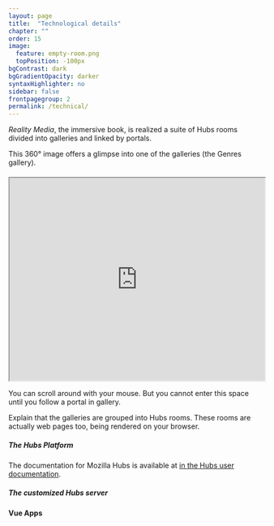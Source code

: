 ```yaml
---
layout: page
title:  "Technological details"
chapter: ""
order: 15
image:
  feature: empty-room.png
  topPosition: -100px
bgContrast: dark
bgGradientOpacity: darker
syntaxHighlighter: no
sidebar: false
frontpagegroup: 2
permalink: /technical/
---
```


*Reality Media*, the immersive book, is realized a suite of Hubs rooms divided into galleries and linked by portals.

This 360&#176; image offers a glimpse into one of the galleries (the Genres gallery).  
<div style="margin-top: 20px"> 
<iframe src="https://artnotart.org/jdbolter/pano/" height="400px" width="100%" title="Genres Gallery"></iframe>
</div>

You can scroll around with your mouse. But you cannot enter this space until you follow a portal in gallery.


Explain that the galleries are grouped into Hubs rooms. These rooms are actually web pages too, being rendered on your browser.

##### The Hubs Platform



The documentation for Mozilla Hubs is available at <a class="exlink" href="https://hubs.mozilla.com/docs" target="blank">in the Hubs user documentation</a>.  

##### The customized Hubs server


#### Vue Apps



